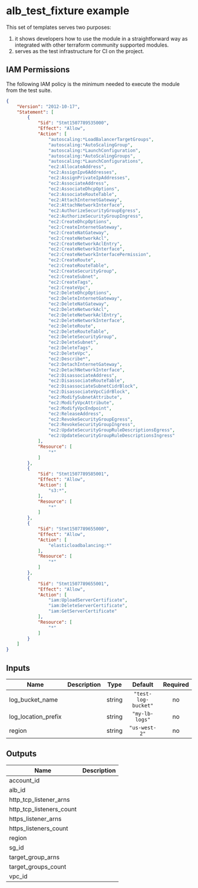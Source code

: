 # alb_test_fixture example

This set of templates serves two purposes:

1. it shows developers how to use the module in a straightforward way as integrated with other terraform community supported modules.
1. serves as the test infrastructure for CI on the project.

## IAM Permissions

The following IAM policy is the minimum needed to execute the module from the test suite.

```json
{
    "Version": "2012-10-17",
    "Statement": [
        {
            "Sid": "Stmt1507789535000",
            "Effect": "Allow",
            "Action": [
                "autoscaling:*LoadBalancerTargetGroups",
                "autoscaling:*AutoScalingGroup",
                "autoscaling:*LaunchConfiguration",
                "autoscaling:*AutoScalingGroups",
                "autoscaling:*LaunchConfigurations",
                "ec2:AllocateAddress",
                "ec2:AssignIpv6Addresses",
                "ec2:AssignPrivateIpAddresses",
                "ec2:AssociateAddress",
                "ec2:AssociateDhcpOptions",
                "ec2:AssociateRouteTable",
                "ec2:AttachInternetGateway",
                "ec2:AttachNetworkInterface",
                "ec2:AuthorizeSecurityGroupEgress",
                "ec2:AuthorizeSecurityGroupIngress",
                "ec2:CreateDhcpOptions",
                "ec2:CreateInternetGateway",
                "ec2:CreateNatGateway",
                "ec2:CreateNetworkAcl",
                "ec2:CreateNetworkAclEntry",
                "ec2:CreateNetworkInterface",
                "ec2:CreateNetworkInterfacePermission",
                "ec2:CreateRoute",
                "ec2:CreateRouteTable",
                "ec2:CreateSecurityGroup",
                "ec2:CreateSubnet",
                "ec2:CreateTags",
                "ec2:CreateVpc",
                "ec2:DeleteDhcpOptions",
                "ec2:DeleteInternetGateway",
                "ec2:DeleteNatGateway",
                "ec2:DeleteNetworkAcl",
                "ec2:DeleteNetworkAclEntry",
                "ec2:DeleteNetworkInterface",
                "ec2:DeleteRoute",
                "ec2:DeleteRouteTable",
                "ec2:DeleteSecurityGroup",
                "ec2:DeleteSubnet",
                "ec2:DeleteTags",
                "ec2:DeleteVpc",
                "ec2:Describe*",
                "ec2:DetachInternetGateway",
                "ec2:DetachNetworkInterface",
                "ec2:DisassociateAddress",
                "ec2:DisassociateRouteTable",
                "ec2:DisassociateSubnetCidrBlock",
                "ec2:DisassociateVpcCidrBlock",
                "ec2:ModifySubnetAttribute",
                "ec2:ModifyVpcAttribute",
                "ec2:ModifyVpcEndpoint",
                "ec2:ReleaseAddress",
                "ec2:RevokeSecurityGroupEgress",
                "ec2:RevokeSecurityGroupIngress",
                "ec2:UpdateSecurityGroupRuleDescriptionsEgress",
                "ec2:UpdateSecurityGroupRuleDescriptionsIngress"
            ],
            "Resource": [
                "*"
            ]
        },
        {
            "Sid": "Stmt1507789585001",
            "Effect": "Allow",
            "Action": [
                "s3:*",
            ],
            "Resource": [
                "*"
            ]
        },
        {
            "Sid": "Stmt1507789655000",
            "Effect": "Allow",
            "Action": [
                "elasticloadbalancing:*"
            ],
            "Resource": [
                "*"
            ]
        },
        {
            "Sid": "Stmt1507789655001",
            "Effect": "Allow",
            "Action": [
                "iam:UploadServerCertificate",
                "iam:DeleteServerCertificate",
                "iam:GetServerCertificate"
            ],
            "Resource": [
                "*"
            ]
        }
    ]
}
```

<!-- BEGINNING OF PRE-COMMIT-TERRAFORM DOCS HOOK -->
## Inputs

| Name | Description | Type | Default | Required |
|------|-------------|:----:|:-----:|:-----:|
| log\_bucket\_name |  | string | `"test-log-bucket"` | no |
| log\_location\_prefix |  | string | `"my-lb-logs"` | no |
| region |  | string | `"us-west-2"` | no |

## Outputs

| Name | Description |
|------|-------------|
| account\_id |  |
| alb\_id |  |
| http\_tcp\_listener\_arns |  |
| http\_tcp\_listeners\_count |  |
| https\_listener\_arns |  |
| https\_listeners\_count |  |
| region |  |
| sg\_id |  |
| target\_group\_arns |  |
| target\_groups\_count |  |
| vpc\_id |  |

<!-- END OF PRE-COMMIT-TERRAFORM DOCS HOOK -->
